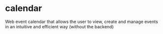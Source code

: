 # calendar
Web event calendar that allows the user to view, create and manage events in an intuitive and efficient way (without the backend)
